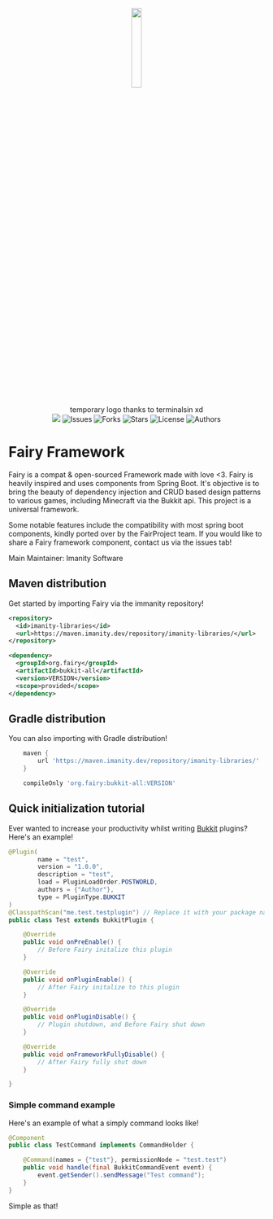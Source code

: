 <p align="center">
  <img width="20%" height="20%" src="https://i.imgur.com/CIxPcyV.png">
  <br>temporary logo thanks to terminalsin xd<br>
  <a href="https://www.codacy.com/gh/FairyProject/fairy/dashboard?utm_source=github.com&amp;utm_medium=referral&amp;utm_content=FairyProject/fairy&amp;utm_campaign=Badge_Grade"><img src="https://app.codacy.com/project/badge/Grade/521e578f30d64d7d9e4d4eb30057c086"/></a>
  <a><img alt="Issues" src="https://img.shields.io/github/issues/FairyProject/fairy"></a>
  <a><img alt="Forks" src="https://img.shields.io/github/forks/FairyProject/fairy"></a>
  <a><img alt="Stars" src="https://img.shields.io/github/stars/FairyProject/fairy"></a>
  <a><img alt="License" src="https://img.shields.io/github/license/FairyProject/fairy"></a>
  <a><img alt="Authors" src="https://img.shields.io/badge/Authors-LeeGod-blue"></a>  
</p>

# Fairy Framework
Fairy is a compat &amp; open-sourced Framework made with love <3. Fairy is heavily inspired and uses components from Spring Boot. 
It's objective is to bring the beauty of dependency injection and CRUD based design patterns to various games, including Minecraft
via the Bukkit api. This project is a universal framework. 

Some notable features include the compatibility with most spring boot components, kindly ported over by the FairProject team. If you
would like to share a Fairy framework component, contact us via the issues tab!

Main Maintainer: Imanity Software

## Maven distribution
Get started by importing Fairy via the immanity repository!

```xml
<repository>
  <id>imanity-libraries</id>
  <url>https://maven.imanity.dev/repository/imanity-libraries/</url>
</repository>
```

```xml
<dependency>
  <groupId>org.fairy</groupId>
  <artifactId>bukkit-all</artifactId>
  <version>VERSION</version>
  <scope>provided</scope>
</dependency>
```

## Gradle distribution
You can also importing with Gradle distribution!

```groovy
    maven {
        url 'https://maven.imanity.dev/repository/imanity-libraries/'
    }
```

```groovy
    compileOnly 'org.fairy:bukkit-all:VERSION'
```


## Quick initialization tutorial

Ever wanted to increase your productivity whilst writing [Bukkit](https://bukkit.org) plugins? Here's an example! 

```java
@Plugin(
        name = "test",
        version = "1.0.0",
        description = "test",
        load = PluginLoadOrder.POSTWORLD,
        authors = {"Author"},
        type = PluginType.BUKKIT
)
@ClasspathScan("me.test.testplugin") // Replace it with your package name
public class Test extends BukkitPlugin {

    @Override
    public void onPreEnable() {
        // Before Fairy initalize this plugin
    }

    @Override
    public void onPluginEnable() {
        // After Fairy initalize to this plugin
    }

    @Override
    public void onPluginDisable() {
        // Plugin shutdown, and Before Fairy shut down
    }

    @Override
    public void onFrameworkFullyDisable() {
        // After Fairy fully shut down
    }

}
```

### Simple command example

Here's an example of what a simply command looks like!

```java
@Component
public class TestCommand implements CommandHolder {

    @Command(names = {"test"}, permissionNode = "test.test")
    public void handle(final BukkitCommandEvent event) {
        event.getSender().sendMessage("Test command");
    }
}
```

Simple as that! 
